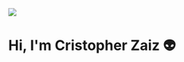 <img align="center" src="https://raw.githubusercontent.com/saadeghi/saadeghi/master/dino.gif"/>


# Hi, I'm Cristopher Zaiz :alien: 

